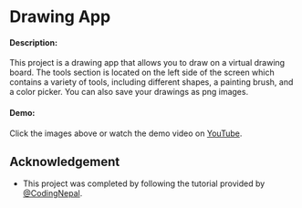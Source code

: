 
# Drawing App

#### Description:

This project is a drawing app that allows you to draw on a virtual drawing board. The tools section is located on the left side of the screen which contains a variety of tools, including different shapes, a painting brush, and a color picker. You can also save your drawings as png images.


#### Demo: 
Click the images above or watch the demo video on [YouTube]().







## Acknowledgement

- This project was completed by following the tutorial provided by [@CodingNepal](https://youtu.be/y84tBZo8GFo). 

